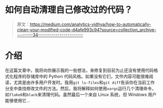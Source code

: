 # 如何自动清理自己修改过的代码？

> 原文：<https://medium.com/analytics-vidhya/how-to-automatically-clean-your-modified-code-d4afe993c94?source=collection_archive---------34----------------------->

# 介绍

在这篇文章中，我将向你展示我的一些想法，来修复到目前为止还没有使用代码格式化程序的存储库中的 Python 代码风格。如果没有它们，文件内容可能很难阅读，尤其是由许多用户开发时。我用`git ls-files`和`git diff`告诉你在当前工作分支中查找修改文件的方法。然后，我将解释如何使用`xargs`运行几个清理命令，如`flake8`和`black`来清理代码。虽然最后一个来自 Linux 系统，但 Windows 用户能够使用它…